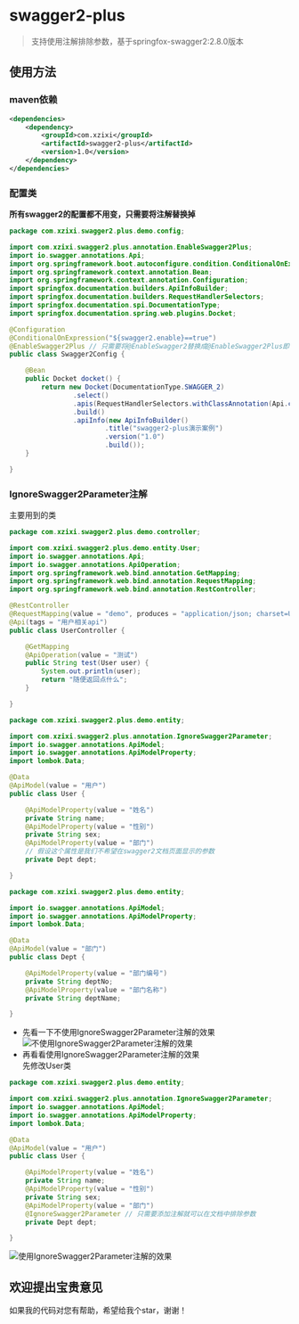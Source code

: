 # swagger2-plus
>支持使用注解排除参数，基于springfox-swagger2:2.8.0版本
## 使用方法
### maven依赖
```xml
<dependencies>
    <dependency>
        <groupId>com.xzixi</groupId>
        <artifactId>swagger2-plus</artifactId>
        <version>1.0</version>
    </dependency>
</dependencies>
```
### 配置类
**所有swagger2的配置都不用变，只需要将注解替换掉**
```java
package com.xzixi.swagger2.plus.demo.config;

import com.xzixi.swagger2.plus.annotation.EnableSwagger2Plus;
import io.swagger.annotations.Api;
import org.springframework.boot.autoconfigure.condition.ConditionalOnExpression;
import org.springframework.context.annotation.Bean;
import org.springframework.context.annotation.Configuration;
import springfox.documentation.builders.ApiInfoBuilder;
import springfox.documentation.builders.RequestHandlerSelectors;
import springfox.documentation.spi.DocumentationType;
import springfox.documentation.spring.web.plugins.Docket;

@Configuration
@ConditionalOnExpression("${swagger2.enable}==true")
@EnableSwagger2Plus // 只需要将@EnableSwagger2替换成@EnableSwagger2Plus即可
public class Swagger2Config {

    @Bean
    public Docket docket() {
        return new Docket(DocumentationType.SWAGGER_2)
                .select()
                .apis(RequestHandlerSelectors.withClassAnnotation(Api.class)) // 只显示添加@Api注解的类
                .build()
                .apiInfo(new ApiInfoBuilder()
                        .title("swagger2-plus演示案例")
                        .version("1.0")
                        .build());
    }

}
```
### IgnoreSwagger2Parameter注解
主要用到的类
```java
package com.xzixi.swagger2.plus.demo.controller;

import com.xzixi.swagger2.plus.demo.entity.User;
import io.swagger.annotations.Api;
import io.swagger.annotations.ApiOperation;
import org.springframework.web.bind.annotation.GetMapping;
import org.springframework.web.bind.annotation.RequestMapping;
import org.springframework.web.bind.annotation.RestController;

@RestController
@RequestMapping(value = "demo", produces = "application/json; charset=UTF-8")
@Api(tags = "用户相关api")
public class UserController {

    @GetMapping
    @ApiOperation(value = "测试")
    public String test(User user) {
        System.out.println(user);
        return "随便返回点什么";
    }

}
```
```java
package com.xzixi.swagger2.plus.demo.entity;

import com.xzixi.swagger2.plus.annotation.IgnoreSwagger2Parameter;
import io.swagger.annotations.ApiModel;
import io.swagger.annotations.ApiModelProperty;
import lombok.Data;

@Data
@ApiModel(value = "用户")
public class User {

    @ApiModelProperty(value = "姓名")
    private String name;
    @ApiModelProperty(value = "性别")
    private String sex;
    @ApiModelProperty(value = "部门")
    // 假设这个属性是我们不希望在swagger2文档页面显示的参数
    private Dept dept;

}
```
```java
package com.xzixi.swagger2.plus.demo.entity;

import io.swagger.annotations.ApiModel;
import io.swagger.annotations.ApiModelProperty;
import lombok.Data;

@Data
@ApiModel(value = "部门")
public class Dept {

    @ApiModelProperty(value = "部门编号")
    private String deptNo;
    @ApiModelProperty(value = "部门名称")
    private String deptName;

}
```
* 先看一下不使用IgnoreSwagger2Parameter注解的效果
![不使用IgnoreSwagger2Parameter注解的效果](https://images.gitee.com/uploads/images/2019/0814/114929_385498c6_1672679.jpeg "1.jpg")
* 再看看使用IgnoreSwagger2Parameter注解的效果<br>
先修改User类
```java
package com.xzixi.swagger2.plus.demo.entity;

import com.xzixi.swagger2.plus.annotation.IgnoreSwagger2Parameter;
import io.swagger.annotations.ApiModel;
import io.swagger.annotations.ApiModelProperty;
import lombok.Data;

@Data
@ApiModel(value = "用户")
public class User {

    @ApiModelProperty(value = "姓名")
    private String name;
    @ApiModelProperty(value = "性别")
    private String sex;
    @ApiModelProperty(value = "部门")
    @IgnoreSwagger2Parameter // 只需要添加注解就可以在文档中排除参数
    private Dept dept;

}
```
![使用IgnoreSwagger2Parameter注解的效果](https://images.gitee.com/uploads/images/2019/0814/114941_d87c0198_1672679.jpeg "2.jpg")
## 欢迎提出宝贵意见
如果我的代码对您有帮助，希望给我个star，谢谢！
